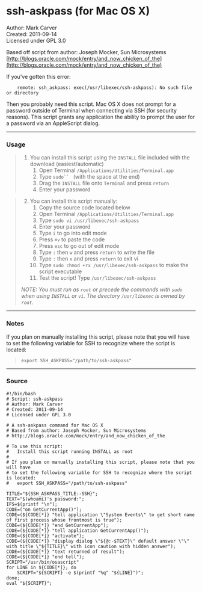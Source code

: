 # ssh-askpass (for Mac OS X)

Author: Mark Carver  
Created: 2011-09-14  
Licensed under GPL 3.0

Based off script from author: Joseph Mocker, Sun Microsystems
[http://blogs.oracle.com/mock/entry/and_now_chicken_of_the](http://blogs.oracle.com/mock/entry/and_now_chicken_of_the)

If you've gotten this error:

        remote: ssh_askpass: exec(/usr/libexec/ssh-askpass): No such file or directory

Then you probably need this script. Mac OS X does not prompt for a password outside of Terminal when connecting via SSH (for security reasons). This script grants any application the ability to prompt the user for a password via an AppleScript dialog.

---

### Usage

>    1. You can install this script using the `INSTALL` file included with the download (easiest/automatic)
>       1. Open Terminal `/Applications/Utilities/Terminal.app`
>       2. Type `sudo`` ` (with the space at the end)
>       3. Drag the `INSTALL` file onto `Terminal` and press `return`
>       4. Enter your password

>    2. You can install this script manually:
>       1. Copy the source code located below
>       2. Open Terminal `/Applications/Utilities/Terminal.app`
>       3. Type `sudo vi /usr/libexec/ssh-askpass`
>       4. Enter your password
>       5. Type `i` to go into edit mode
>       6. Press `⌘v` to paste the code
>       7. Press `esc` to go out of edit mode
>       8. Type `:` then `w` and press `return` to write the file
>       9. Type `:` then `x` and press `return` to exit vi
>       10. Type `sudo chmod +rx /usr/libexec/ssh-askpass` to make the script executable
>       11. Test the script! Type `/usr/libexec/ssh-askpass`
>
>_NOTE: You must run as `root` or precede the commands with `sudo` when using `INSTALL` or `vi`. The directory `/usr/libexec` is owned by `root`._

---

### Notes
If you plan on manually installing this script, please note that you will have to set the following variable for SSH to recognize where the script is located:

> `export SSH_ASKPASS="/path/to/ssh-askpass"`

---

### Source

```
#!/bin/bash
# Script: ssh-askpass
# Author: Mark Carver
# Created: 2011-09-14
# Licensed under GPL 3.0

# A ssh-askpass command for Mac OS X
# Based from author: Joseph Mocker, Sun Microsystems
# http://blogs.oracle.com/mock/entry/and_now_chicken_of_the

# To use this script:
#   Install this script running INSTALL as root
#
# If you plan on manually installing this script, please note that you will have
# to set the following variable for SSH to recognize where the script is located:
#   export SSH_ASKPASS="/path/to/ssh-askpass"

TITLE="${SSH_ASKPASS_TITLE:-SSH}";
TEXT="$(whoami)'s password:";
IFS=$(printf "\n");
CODE=("on GetCurrentApp()");
CODE=(${CODE[*]} "tell application \"System Events\" to get short name of first process whose frontmost is true");
CODE=(${CODE[*]} "end GetCurrentApp");
CODE=(${CODE[*]} "tell application GetCurrentApp()");
CODE=(${CODE[*]} "activate");
CODE=(${CODE[*]} "display dialog \"${@:-$TEXT}\" default answer \"\" with title \"${TITLE}\" with icon caution with hidden answer");
CODE=(${CODE[*]} "text returned of result");
CODE=(${CODE[*]} "end tell");
SCRIPT="/usr/bin/osascript"
for LINE in ${CODE[*]}; do
    SCRIPT="${SCRIPT} -e $(printf "%q" "${LINE}")";
done;
eval "${SCRIPT}";
```
